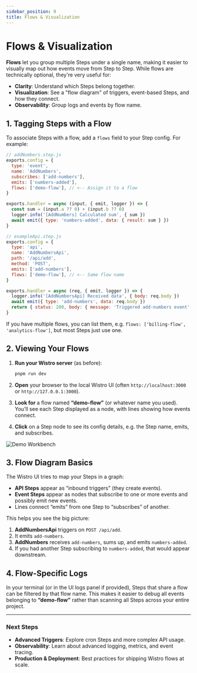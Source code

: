 ```yaml
---
sidebar_position: 9
title: Flows & Visualization
---
```


# Flows & Visualization

**Flows** let you group multiple Steps under a single name, making it easier to visually map out how events move from Step to Step. While flows are technically optional, they're very useful for:

- **Clarity**: Understand which Steps belong together.
- **Visualization**: See a "flow diagram" of triggers, event-based Steps, and how they connect.
- **Observability**: Group logs and events by flow name.

## 1. Tagging Steps with a Flow

To associate Steps with a flow, add a `flows` field to your Step config. For example:

```js
// addNumbers.step.js
exports.config = {
  type: 'event',
  name: 'AddNumbers',
  subscribes: ['add-numbers'],
  emits: ['numbers-added'],
  flows: ['demo-flow'], // <-- Assign it to a flow
}

exports.handler = async (input, { emit, logger }) => {
  const sum = (input.a ?? 0) + (input.b ?? 0)
  logger.info('[AddNumbers] Calculated sum', { sum })
  await emit({ type: 'numbers-added', data: { result: sum } })
}
```

```js
// exampleApi.step.js
exports.config = {
  type: 'api',
  name: 'AddNumbersApi',
  path: '/api/add',
  method: 'POST',
  emits: ['add-numbers'],
  flows: ['demo-flow'], // <-- Same flow name
}

exports.handler = async (req, { emit, logger }) => {
  logger.info('[AddNumbersApi] Received data', { body: req.body })
  await emit({ type: 'add-numbers', data: req.body })
  return { status: 200, body: { message: 'Triggered add-numbers event' } }
}
```

If you have multiple flows, you can list them, e.g. `flows: ['billing-flow', 'analytics-flow']`, but most Steps just use one.

## 2. Viewing Your Flows

1. **Run your Wistro server** (as before):

   ```sh
   pnpm run dev
   ```

2. **Open** your browser to the local Wistro UI (often `http://localhost:3000` or `http://127.0.0.1:3000`).

3. **Look for** a flow named **“demo-flow”** (or whatever name you used). You’ll see each Step displayed as a node, with lines showing how events connect.

4. **Click** on a Step node to see its config details, e.g. the Step name, emits, and subscribes.

![Demo Workbench](/img/demo-workbench.jpg)

## 3. Flow Diagram Basics

The Wistro UI tries to map your Steps in a graph:

- **API Steps** appear as “inbound triggers” (they create events).
- **Event Steps** appear as nodes that subscribe to one or more events and possibly emit new events.
- Lines connect “emits” from one Step to “subscribes” of another.

This helps you see the big picture:

1. **AddNumbersApi** triggers on `POST /api/add`.
2. It emits `add-numbers`.
3. **AddNumbers** receives `add-numbers`, sums up, and emits `numbers-added`.
4. If you had another Step subscribing to `numbers-added`, that would appear downstream.

## 4. Flow-Specific Logs

In your terminal (or in the UI logs panel if provided), Steps that share a flow can be filtered by that flow name. This makes it easier to debug all events belonging to **“demo-flow”** rather than scanning all Steps across your entire project.

---

### Next Steps

- **Advanced Triggers**: Explore cron Steps and more complex API usage.
- **Observability**: Learn about advanced logging, metrics, and event tracing.
- **Production & Deployment**: Best practices for shipping Wistro flows at scale.
